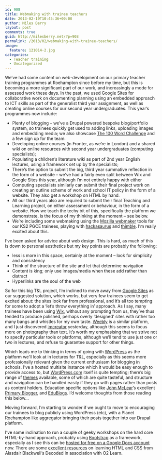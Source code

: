 ```yaml
---
id: 908
title: Webmaking with trainee teachers
date: 2013-02-19T10:45:36+00:00
author: Miles Berry
layout: post 
comments: true
guid: http://milesberry.net/?p=908
permalink: /2013/02/webmaking-with-trainee-teachers/
image:
  feature: 121014-2.jpg
categories:
  - Teacher training
  - Uncategorized
---
```

We&#8217;ve had some content on web-development on our primary teacher training programmes at Roehampton since before my time, but this is becoming a more significant part of our work, and increasingly a mode for assessed work these days. In the past, we used Google Sites for collaborative work on documenting planning using an embedded approach to ICT skills as part of the generalist third year assignment, as well as creating online courses for our second year undergraduates. This year&#8217;s programmes now include:

  * Plenty of blogging &#8211; we&#8217;ve a Drupal powered bespoke blog/portfolio system, so trainees quickly get used to adding links, uploading images and embedding media; we also showcase [The 100 Word Challenge](http://100wc.net/) and a few sign up for the team.
  * Developing online courses (in Fronter, as we&#8217;re in London) and a shared wiki on online resources with second year undergraduates (computing specialists);
  * Populating a children&#8217;s literature wiki as part of 2nd year English lectures, using a framework set up by the specialists;
  * There&#8217;s the option to submit the big, third year summative reflection in the form of a website &#8211; we&#8217;ve had a fairly even split between Wix and Google Sites this year, although I&#8217;m not entirely happy with either
  * Computing specialists similarly can submit their final project work on creating an outline scheme of work and school IT policy in the form of a website. They also get a workshop on HTML by hand.
  * All our third years also are required to submit their final Teaching and Learning project, on either assessment or behaviour, in the form of a website. How we teach the techy bit of this, specifically the platform we demonstrate, is the focus of my thinking at the moment &#8211; see below.
  * We&#8217;re including some webmaking using the [Mozilla webmaker](https://webmaker.org/en-US/) tools for our KS2 PGCE trainees, playing with [hackasaurus](http://hackasaurus.org/en-US/) and [thimble](https://en.wikipedia.org/wiki/Thimble). I&#8217;m really excited about this.

I&#8217;ve been asked for advice about web design. This is hard, as much of this is down to personal aesthetics but my key points are probably the following:

  * less is more in this space, certainly at the moment – look for simplicity and consistency
  * Think of the structure of the site and let that determine navigation
  * Content is king; only use images/media when these add rather than distract
  * Hyperlinks are the soul of the web

So for this big T&L project, I&#8217;m inclined to move away from [Google Sites](http://sites.google.com) as our suggested solution, which works, but very few trainees seem to get excited about: the sites look far from professional, and it&#8217;s all too tempting for some to adopt a &#8216;let&#8217;s throw everything in&#8217; approach. As I say, many trainees have been using [Wix](http://www.wix.com), without any prompting from us, they&#8217;ve thus tended to produce polished, perhaps overly &#8216;designed&#8217; sites with rather too many bangs and whistles for my own taste. [Weebly](http://www.weebly.com) is a similar platform, and I just discovered [imcreator](http://imcreator.com) yesterday, although this seems to focus more on photography than text. It&#8217;s worth my emphasising that we strive not to specify particular tools or platforms, although we&#8217;ll tend to use just one or two in lectures, and refuse to guarantee support for other things.

Which leads me to thinking in terms of going with [WordPress](http://wordpress.org) as the platform we&#8217;ll look at in lectures for T&L, especially as this seems more professionally relevant given the current enthusiasm for blogging in schools. I&#8217;ve a hosted multisite instance which it would be easy enough to provide access to, but [WordPress.com](http://wordpress.com) itself is quite tempting; there&#8217;s big range of [themes](http://theme.wordpress.com/) available, some of which are quite tasteful, and structure and navigation can be handled easily if they go with pages rather than posts as content holders. Education specific options like [John McLear](http://mclear.co.uk)&#8217;s excellent [Primary Blogger](http://primaryblogger.co.uk), and [EduBlogs](http://edublogs.org). I&#8217;d welcome thoughts from those reading this below&#8230; 

Moving forward, I&#8217;m starting to wonder if we ought to move to encouraging our trainees to blog publicly using WordPress (etc), with a Planet Roehampton like aggregator bringing their posts together into our Drupal platform.

I&#8217;ve some inclination to run a couple of geeky workshops on the hard core HTML-by-hand approach, probably using [Bootstrap](http://twitter.github.com/bootstrap/) as a framework, especially as I see this can be [hosted for free on a Google Docs account](https://developers.google.com/drive/publish-site) now. There are some [excellent resources](http://o2learn.decoded.co/html-css/lesson/0/) on learning HTML and CSS from Alasdair Blackwell&#8217;s Decoded in association with O2 Learn.